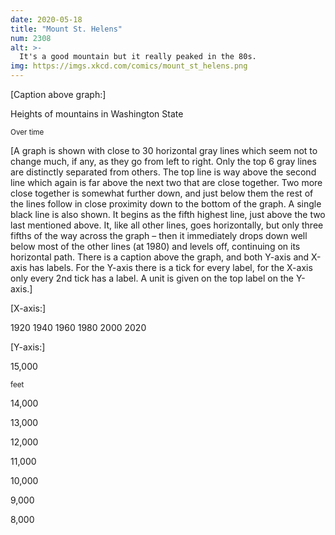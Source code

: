 ```yaml
---
date: 2020-05-18
title: "Mount St. Helens"
num: 2308
alt: >-
  It's a good mountain but it really peaked in the 80s.
img: https://imgs.xkcd.com/comics/mount_st_helens.png
---
```

[Caption above graph:]

Heights of mountains in Washington State

<small>Over time</small>

[A graph is shown with close to 30 horizontal gray lines which seem not to change much, if any, as they go from left to right. Only the top 6 gray lines are distinctly separated from others. The top line is way above the second line which again is far above the next two that are close together. Two more close together is somewhat further down, and just below them the rest of the lines follow in close proximity down to the bottom of the graph. A single black line is also shown. It begins as the fifth highest line, just above the two last mentioned above. It, like all other lines, goes horizontally, but only three fifths of the way across the graph – then it immediately drops down well below most of the other lines (at 1980) and levels off, continuing on its horizontal path. There is a caption above the graph, and both Y-axis and X-axis has labels. For the Y-axis there is a tick for every label, for the X-axis only every 2nd tick has a label. A unit is given on the top label on the Y-axis.]

[X-axis:]

1920 1940 1960 1980 2000 2020

[Y-axis:]

15,000

<small>feet</small>

14,000

13,000

12,000

11,000

10,000

9,000

8,000